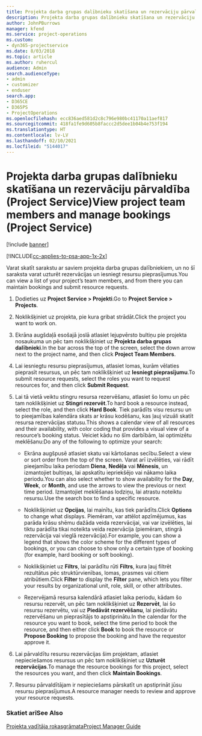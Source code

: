 ```yaml
---
title: Projekta darba grupas dalībnieku skatīšana un rezervāciju pārvaldīšana
description: Projekta darba grupas dalībnieku skatīšana un rezervāciju pārvaldība programmā Project Service
author: JohnPBurrows
manager: kfend
ms.service: project-operations
ms.custom:
- dyn365-projectservice
ms.date: 8/03/2018
ms.topic: article
ms.author: ruhercul
audience: Admin
search.audienceType:
- admin
- customizer
- enduser
search.app:
- D365CE
- D365PS
- ProjectOperations
ms.openlocfilehash: ecc836aed581d2c8c796e980bc41170a11aef817
ms.sourcegitcommit: 418fa1fe9d605b8faccc2d5dee1b04b4e753f194
ms.translationtype: HT
ms.contentlocale: lv-LV
ms.lasthandoff: 02/10/2021
ms.locfileid: "5144017"
---
```

# <a name="view-project-team-members-and-manage-bookings-project-service"></a><span data-ttu-id="21339-103">Projekta darba grupas dalībnieku skatīšana un rezervāciju pārvaldība (Project Service)</span><span class="sxs-lookup"><span data-stu-id="21339-103">View project team members and manage bookings (Project Service)</span></span>

[!include [banner](../includes/psa-now-project-operations.md)]

[!INCLUDE[cc-applies-to-psa-app-1x-2x](../includes/cc-applies-to-psa-app-1x-2x.md)]

<span data-ttu-id="21339-104">Varat skatīt sarakstu ar saviem projekta darba grupas dalībniekiem, un no šī saraksta varat uzturēt rezervācijas un iesniegt resursu pieprasījumus.</span><span class="sxs-lookup"><span data-stu-id="21339-104">You can view a list of your project’s team members, and from there you can maintain bookings and submit resource requests.</span></span>  
  
1.  <span data-ttu-id="21339-105">Dodieties uz **Project Service > Projekti**.</span><span class="sxs-lookup"><span data-stu-id="21339-105">Go to **Project Service > Projects**.</span></span>  
  
2.  <span data-ttu-id="21339-106">Noklikšķiniet uz projekta, pie kura gribat strādāt.</span><span class="sxs-lookup"><span data-stu-id="21339-106">Click the project you want to work on.</span></span>  
  
3.  <span data-ttu-id="21339-107">Ekrāna augšdaļā esošajā joslā atlasiet lejupvērsto bultiņu pie projekta nosaukuma un pēc tam noklikšķiniet uz **Projekta darba grupas dalībnieki**.</span><span class="sxs-lookup"><span data-stu-id="21339-107">In the bar across the top of the screen, select the down arrow next to the project name, and then click **Project Team Members**.</span></span>  
  
4.  <span data-ttu-id="21339-108">Lai iesniegtu resursu pieprasījumus, atlasiet lomas, kurām vēlaties pieprasīt resursus, un pēc tam noklikšķiniet uz **Iesniegt pieprasījumu**.</span><span class="sxs-lookup"><span data-stu-id="21339-108">To submit resource requests, select the roles you want to request resources for, and then click **Submit Request**.</span></span>  
  
5.  <span data-ttu-id="21339-109">Lai tā vietā veiktu stingru resursa rezervēšanu, atlasiet šo lomu un pēc tam noklikšķiniet uz **Stingri rezervēt**.</span><span class="sxs-lookup"><span data-stu-id="21339-109">To hard book a resource instead, select the role, and then click **Hard Book**.</span></span> <span data-ttu-id="21339-110">Tiek parādīts visu resursu un to pieejamības kalendāra skats ar krāsu kodēšanu, kas ļauj vizuāli skatīt resursa rezervācijas statusu.</span><span class="sxs-lookup"><span data-stu-id="21339-110">This shows a calendar view of all resources and their availability, with color coding that provides a visual view of a resource’s booking status.</span></span> <span data-ttu-id="21339-111">Veiciet kādu no šīm darbībām, lai optimizētu meklēšanu:</span><span class="sxs-lookup"><span data-stu-id="21339-111">Do any of the following to optimize your search:</span></span>  
  
    -   <span data-ttu-id="21339-112">Ekrāna augšpusē atlasiet skatu vai kārtošanas secību.</span><span class="sxs-lookup"><span data-stu-id="21339-112">Select a view or sort order from the top of the screen.</span></span> <span data-ttu-id="21339-113">Varat arī izvēlēties, vai rādīt pieejamību laika periodam **Diena**, **Nedēļa** vai **Mēnesis**, un izmantojiet bultiņas, lai apskatītu iepriekšējo vai nākamo laika periodu.</span><span class="sxs-lookup"><span data-stu-id="21339-113">You can also select whether to show availability for the **Day**, **Week**, or **Month**, and use the arrows to view the previous or next time period.</span></span> <span data-ttu-id="21339-114">Izmantojiet meklēšanas lodziņu, lai atrastu noteiktu resursu.</span><span class="sxs-lookup"><span data-stu-id="21339-114">Use the search box to find a specific resource.</span></span>  
  
    -   <span data-ttu-id="21339-115">Noklikšķiniet uz **Opcijas**, lai mainītu, kas tiek parādīts.</span><span class="sxs-lookup"><span data-stu-id="21339-115">Click **Options** to change what displays.</span></span> <span data-ttu-id="21339-116">Piemēram, var attēlot apzīmējumus, kas parāda krāsu shēmu dažāda veida rezervācijai, vai var izvēlēties, lai tiktu parādīta tikai noteikta veida rezervācija (piemēram, stingrā rezervācija vai vieglā rezervācija).</span><span class="sxs-lookup"><span data-stu-id="21339-116">For example, you can show a legend that shows the color scheme for the different types of bookings, or you can choose to show only a certain type of booking (for example, hard booking or soft booking).</span></span>  
  
    -   <span data-ttu-id="21339-117">Noklikšķiniet uz **Filtrs**, lai parādītu rūti **Filtrs**, kura ļauj filtrēt rezultātus pēc struktūrvienības, lomas, prasmes vai citiem atribūtiem.</span><span class="sxs-lookup"><span data-stu-id="21339-117">Click **Filter** to display the **Filter** pane, which lets you filter your results by organizational unit, role, skill, or other attributes.</span></span>  
  
    -   <span data-ttu-id="21339-118">Rezervējamā resursa kalendārā atlasiet laika periodu, kādam šo resursu rezervēt, un pēc tam noklikšķiniet uz **Rezervēt**, lai šo resursu rezervētu, vai uz **Piedāvāt rezervēšanu**, lai piedāvātu rezervēšanu un pieprasītājs to apstiprinātu.</span><span class="sxs-lookup"><span data-stu-id="21339-118">In the calendar for the resource you want to book, select the time period to book the resource, and then either click **Book** to book the resource or **Propose Booking** to propose the booking and have the requestor approve it.</span></span>  
  
6.  <span data-ttu-id="21339-119">Lai pārvaldītu resursu rezervācijas šim projektam, atlasiet nepieciešamos resursus un pēc tam noklikšķiniet uz **Uzturēt rezervācijas**.</span><span class="sxs-lookup"><span data-stu-id="21339-119">To manage the resource bookings for this project, select the resources you want, and then click **Maintain Bookings**.</span></span>  
  
7.  <span data-ttu-id="21339-120">Resursu pārvaldītājam ir nepieciešams pārskatīt un apstiprināt jūsu resursu pieprasījumus.</span><span class="sxs-lookup"><span data-stu-id="21339-120">A resource manager needs to review and approve your resource requests.</span></span>  
  
### <a name="see-also"></a><span data-ttu-id="21339-121">Skatiet arī</span><span class="sxs-lookup"><span data-stu-id="21339-121">See Also</span></span>  
 [<span data-ttu-id="21339-122">Projekta vadītāja rokasgrāmata</span><span class="sxs-lookup"><span data-stu-id="21339-122">Project Manager Guide</span></span>](../psa/project-manager-guide.md)
